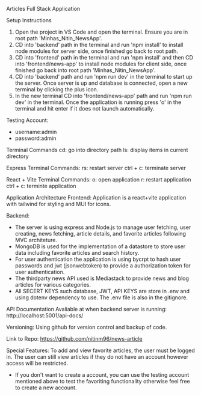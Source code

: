 Articles Full Stack Application

Setup Instructions

1. Open the project in VS Code and open the terminal. Ensure you are in root path 'Minhas_Nitin_NewsApp'.
2. CD into 'backend' path in the terminal and run 'npm install' to install node modules for server side, once finished go back to root path.
3. CD into 'frontend' path in the terminal and run 'npm install' and then CD into 'frontend/news-app' to install node modules for client side, once finished go back into root path 'Minhas_Nitin_NewsApp'.
4. CD into 'backend' path and run 'npm run dev' in the terminal to start up the server. Once server is up and database is connected, open a new terminal by clicking the plus icon.
5. In the new terminal CD into 'frontend/news-app' path and run 'npm run dev' in the terminal. Once the application is running press 'o' in the terminal and hit enter if it does not launch automatically.

Testing Account:

- username:admin
- password:admin

Terminal Commands
cd: go into directory path
ls: display items in current directory

Express Terminal Commands:
rs: restart server
ctrl + c: terminate server

React + Vite Terminal Commands:
o: open application
r: restart application
ctrl + c: terminte application

Application Architecture
Frontend:
Application is a react+vite application with tailwind for styling and MUI for icons.

Backend:

- The server is using express and Node.js to manage user fetching, user creating, news fetching, article details, and favorite articles following MVC architeture.
- MongoDB is used for the implementation of a datastore to store user data including favorite articles and search history.
- For user authentication the application is using bycrpt to hash user passwords and jwt (jsonwebtoken) to provide a authorization token for user authentication.
- The thirdparty news API used is Mediastack to provide news and blog articles for various categories.
- All SECERT KEYS such database, JWT, API KEYS are store in .env and using dotenv dependency to use. The .env file is also in the gitignore.

API Documentation Avaliable at when backend server is running: http://localhost:5001/api-docs/

Versioning: Using github for version control and backup of code.

Link to Repo: https://github.com/nitinm96/news-article

Special Features:
To add and view favorite articles, the user must be logged in. The user can still view articles if they do not have an account however access will be restricted.

- If you don't want to create a account, you can use the testing account mentioned above to test the favoriting functionality otherwise feel free to create a new account.

